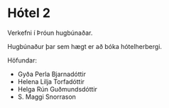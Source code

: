 # Hótel 2

Verkefni í Þróun hugbúnaðar.

Hugbúnaður þar sem hægt er að bóka hótelherbergi.

Höfundar:
- Gyða Perla Bjarnadóttir
- Helena Lilja Torfadóttir
- Helga Rún Guðmundsdóttir
- S. Maggi Snorrason

